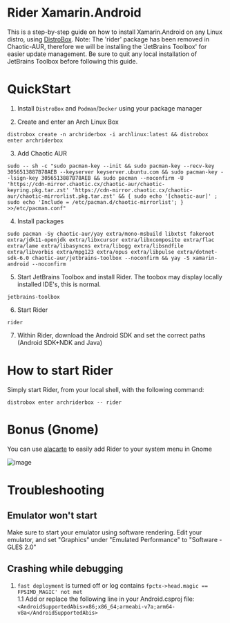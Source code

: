 # Rider Xamarin.Android
This is a step-by-step guide on how to install Xamarin.Android on any Linux distro, using [DistroBox](https://github.com/89luca89/distrobox).
Note: The 'rider' package has been removed in Chaotic-AUR, therefore we will be installing the 'JetBrains Toolbox' for easier update management. Be sure to quit any local installation of JetBrains Toolbox before following this guide.

# QuickStart

1. Install `DistroBox` and `Podman`/`Docker` using your package manager

2. Create and enter an Arch Linux Box
```
distrobox create -n archriderbox -i archlinux:latest && distrobox enter archriderbox
```

3. Add Chaotic AUR
```
sudo -- sh -c "sudo pacman-key --init && sudo pacman-key --recv-key 3056513887B78AEB --keyserver keyserver.ubuntu.com && sudo pacman-key --lsign-key 3056513887B78AEB && sudo pacman --noconfirm -U 'https://cdn-mirror.chaotic.cx/chaotic-aur/chaotic-keyring.pkg.tar.zst' 'https://cdn-mirror.chaotic.cx/chaotic-aur/chaotic-mirrorlist.pkg.tar.zst' && { sudo echo '[chaotic-aur]' ; sudo echo 'Include = /etc/pacman.d/chaotic-mirrorlist'; } >>/etc/pacman.conf"
```

4. Install packages
```
sudo pacman -Sy chaotic-aur/yay extra/mono-msbuild libxtst fakeroot extra/jdk11-openjdk extra/libxcursor extra/libxcomposite extra/flac extra/lame extra/libasyncns extra/libogg extra/libsndfile extra/libvorbis extra/mpg123 extra/opus extra/libpulse extra/dotnet-sdk-6.0 chaotic-aur/jetbrains-toolbox --noconfirm && yay -S xamarin-android --noconfirm
```

5. Start JetBrains Toolbox and install Rider. The toobox may display locally installed IDE's, this is normal.
```
jetbrains-toolbox
```

6. Start Rider
```
rider
```

7. Within Rider, download the Android SDK and set the correct paths (Android SDK+NDK and Java)

# How to start Rider
Simply start Rider, from your local shell, with the following command:

```
distrobox enter archriderbox -- rider
```


# Bonus (Gnome)
You can use [alacarte](https://gitlab.gnome.org/GNOME/alacarte) to easily add Rider to your system menu in Gnome

![image](https://user-images.githubusercontent.com/56829222/226169688-d0f696fc-2272-45d0-aa9e-66df4981dafe.png)

# Troubleshooting
## Emulator won't start
Make sure to start your emulator using software rendering. 
Edit your emulator, and set "Graphics" under "Emulated Performance" to "Software - GLES 2.0"
 
## Crashing while debugging
1. `fast deployment` is turned off or log contains `fpctx->head.magic == FPSIMD_MAGIC' not met` <br>
1.1 Add or replace the following line in your Android.csproj file:\
`<AndroidSupportedAbis>x86;x86_64;armeabi-v7a;arm64-v8a</AndroidSupportedAbis>`
